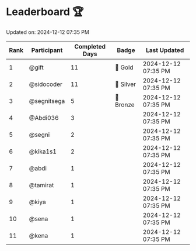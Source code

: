 # Leaderboard 🏆

Updated on: 2024-12-12 07:35 PM

| Rank | Participant       | Completed Days | Badge      | Last Updated         |
|------|-------------------|----------------|------------|----------------------|
| 1    | @gift             | 11             | 🏅 Gold     | 2024-12-12 07:35 PM |
| 2    | @sidocoder        | 11             | 🥈 Silver   | 2024-12-12 07:35 PM |
| 3    | @segnitsega       | 5              | 🥉 Bronze   | 2024-12-12 07:35 PM |
| 4    | @Abdi036          | 3              |            | 2024-12-12 07:35 PM |
| 5    | @segni            | 2              |            | 2024-12-12 07:35 PM |
| 6    | @kika1s1          | 2              |            | 2024-12-12 07:35 PM |
| 7    | @abdi             | 1              |            | 2024-12-12 07:35 PM |
| 8    | @tamirat          | 1              |            | 2024-12-12 07:35 PM |
| 9    | @kiya             | 1              |            | 2024-12-12 07:35 PM |
| 10   | @sena             | 1              |            | 2024-12-12 07:35 PM |
| 11   | @kena             | 1              |            | 2024-12-12 07:35 PM |
